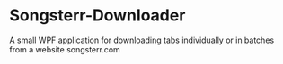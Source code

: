 # Songsterr-Downloader
A small WPF application for downloading tabs individually or in batches from a website songsterr.com
